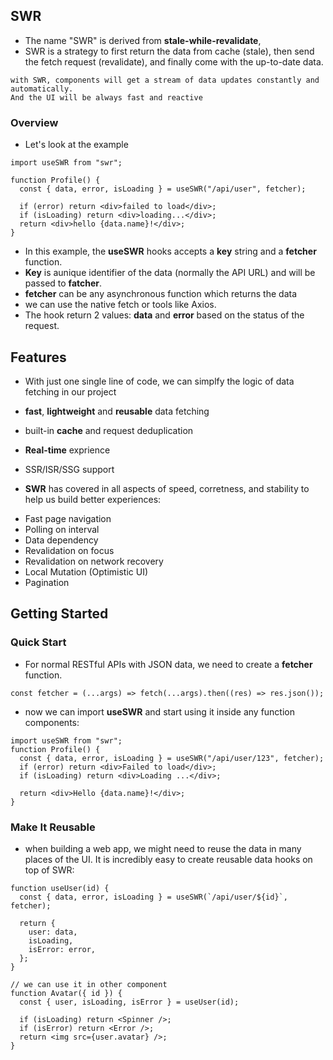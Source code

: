 ## SWR

- The name "SWR" is derived from **stale-while-revalidate**,
- SWR is a strategy to first return the data from cache (stale), then send the fetch request (revalidate), and finally come with the up-to-date data.

```
with SWR, components will get a stream of data updates constantly and automatically.
And the UI will be always fast and reactive
```

### Overview

- Let's look at the example

```tsx
import useSWR from "swr";

function Profile() {
  const { data, error, isLoading } = useSWR("/api/user", fetcher);

  if (error) return <div>failed to load</div>;
  if (isLoading) return <div>loading...</div>;
  return <div>hello {data.name}!</div>;
}
```

- In this example, the **useSWR** hooks accepts a **key** string and a **fetcher** function.
- **Key** is aunique identifier of the data (normally the API URL) and will be passed to **fatcher**.
- **fetcher** can be any asynchronous function which returns the data
- we can use the native fetch or tools like Axios.
- The hook return 2 values: **data** and **error** based on the status of the request.

## Features

- With just one single line of code, we can simplfy the logic of data fetching in our project

- **fast**, **lightweight** and **reusable** data fetching
- built-in **cache** and request deduplication
- **Real-time** exprience
- SSR/ISR/SSG support

* **SWR** has covered in all aspects of speed, corretness, and stability to help us build better experiences:

- Fast page navigation
- Polling on interval
- Data dependency
- Revalidation on focus
- Revalidation on network recovery
- Local Mutation (Optimistic UI)
- Pagination

## Getting Started

### Quick Start

- For normal RESTful APIs with JSON data, we need to create a **fetcher** function.

```tsx
const fetcher = (...args) => fetch(...args).then((res) => res.json());
```

- now we can import **useSWR** and start using it inside any function components:

```tsx
import useSWR from "swr";
function Profile() {
  const { data, error, isLoading } = useSWR("/api/user/123", fetcher);
  if (error) return <div>Failed to load</div>;
  if (isLoading) return <div>Loading ...</div>;

  return <div>Hello {data.name}!</div>;
}
```

### Make It Reusable

- when building a web app, we might need to reuse the data in many places of the UI. It is incredibly easy to create reusable data hooks on top of SWR:

```tsx
function useUser(id) {
  const { data, error, isLoading } = useSWR(`/api/user/${id}`, fetcher);

  return {
    user: data,
    isLoading,
    isError: error,
  };
}

// we can use it in other component
function Avatar({ id }) {
  const { user, isLoading, isError } = useUser(id);

  if (isLoading) return <Spinner />;
  if (isError) return <Error />;
  return <img src={user.avatar} />;
}
```
